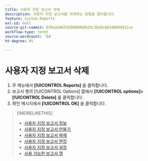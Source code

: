 ```yaml
---
title: 사용자 지정 보고서 삭제
description: 사용자 지정 보고서를 삭제하는 방법을 알아봅니다.
feature: Custom Reports
exl-id: null
source-git-commit: 0f0a2e907d39900968b29c3b59c8034b604911ce
workflow-type: tm+mt
source-wordcount: '54'
ht-degree: 0%

---
```



# 사용자 지정 보고서 삭제

1. 주 메뉴에서 **[!UICONTROL Reports]** 을 클릭합니다.
1. 보고서 행의 [!UICONTROL Options] 열에서 **[!UICONTROL options]>[!UICONTROL Delete]** 를 클릭합니다.
1. 확인 메시지에서 **[!UICONTROL OK]** 을 클릭합니다.

>[!MORELIKETHIS]
>
>* [사용자 지정 보고서 정보](/help/dsp/reports/report-about.md)
>* [사용자 지정 보고서 만들기](/help/dsp/reports/report-create.md)
>* [사용자 지정 보고서 복제](/help/dsp/reports/report-copy.md)
>* [사용자 지정 보고서 편집](/help/dsp/reports/report-edit.md)
>* [사용자 지정 보고서 설정](/help/dsp/reports/report-settings.md)
>* [사용 가능한 보고서 열](/help/dsp/reports/report-columns.md)

